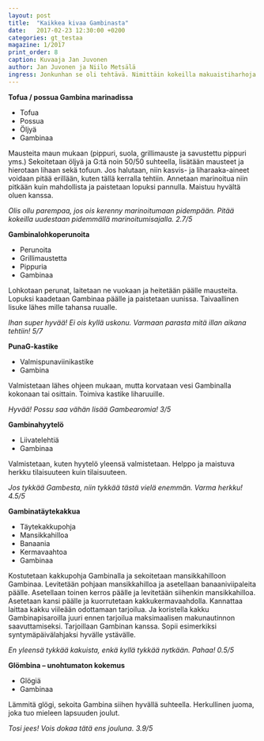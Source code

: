 ```yaml
---
layout: post
title:  "Kaikkea kivaa Gambinasta"
date:   2017-02-23 12:30:00 +0200
categories: gt_testaa
magazine: 1/2017
print_order: 8
caption: Kuvaaja Jan Juvonen
author: Jan Juvonen ja Niilo Metsälä
ingress: Jonkunhan se oli tehtävä. Nimittäin kokeilla makuaistiharhoja ja kulinaarisia elämyksiä tuottavia maailman luokan gourmet-herkkuja, joissa on erittäin suuressa roolissa kaikkien lempijuoma – Iso G eli Gambina.
---
```


**Tofua / possua Gambina marinadissa**
- Tofua
- Possua
- Öljyä
- Gambinaa

Mausteita maun mukaan (pippuri, suola, grillimauste ja savustettu pippuri yms.)
Sekoitetaan öljyä ja G:tä noin 50/50 suhteella, lisätään mausteet ja hierotaan lihaan sekä tofuun. Jos halutaan, niin kasvis- ja liharaaka-aineet voidaan pitää erillään, kuten tällä kerralla tehtiin. Annetaan marinoitua niin pitkään kuin mahdollista ja paistetaan lopuksi pannulla. Maistuu hyvältä oluen kanssa.

*Olis ollu parempaa, jos ois kerenny marinoitumaan pidempään. Pitää kokeilla uudestaan pidemmällä marinoitumisajalla. 2.7/5*

**Gambinalohkoperunoita**
- Perunoita
- Grillimaustetta
- Pippuria
- Gambinaa

Lohkotaan perunat, laitetaan ne vuokaan ja heitetään päälle mausteita. Lopuksi kaadetaan Gambinaa päälle ja paistetaan uunissa. Taivaallinen lisuke lähes mille tahansa ruualle.

*Ihan super hyvää! Ei ois kyllä uskonu. Varmaan parasta mitä illan aikana tehtiin! 5/7*

**PunaG-kastike**
- Valmispunaviinikastike
- Gambina

Valmistetaan lähes ohjeen mukaan, mutta korvataan vesi Gambinalla kokonaan tai osittain. Toimiva kastike liharuuille.

*Hyvää! Possu saa vähän lisää Gambearomia! 3/5*

**Gambinahyytelö**
- Liivatelehtiä
- Gambinaa

Valmistetaan, kuten hyytelö yleensä valmistetaan. Helppo ja maistuva herkku tilaisuuteen kuin tilaisuuteen.

*Jos tykkää Gambesta, niin tykkää tästä vielä enemmän. Varma herkku! 4.5/5*

**Gambinatäytekakkua**
- Täytekakkupohja
- Mansikkahilloa
- Banaania
- Kermavaahtoa
- Gambinaa

Kostutetaan kakkupohja Gambinalla ja sekoitetaan mansikkahilloon Gambinaa. Levitetään pohjaan mansikkahilloa ja asetellaan banaaniviipaleita päälle. Asetellaan toinen kerros päälle ja levitetään siihenkin mansikkahilloa. Asetetaan kansi päälle ja kuorrutetaan kakkukermavaahdolla. Kannattaa laittaa kakku viileään odottamaan tarjoilua. Ja koristella kakku Gambinapisaroilla juuri ennen tarjoilua maksimaalisen makunautinnon saavuttamiseksi. Tarjoillaan Gambinan kanssa. Sopii esimerkiksi syntymäpäivälahjaksi hyvälle ystävälle.

*En yleensä tykkää kakuista, enkä kyllä tykkää nytkään. Pahaa! 0.5/5*

**Glömbina – unohtumaton kokemus**
- Glögiä
- Gambinaa

Lämmitä glögi, sekoita Gambina siihen hyvällä suhteella. Herkullinen juoma, joka tuo mieleen lapsuuden joulut.

*Tosi jees! Vois dokaa tätä ens jouluna. 3.9/5*